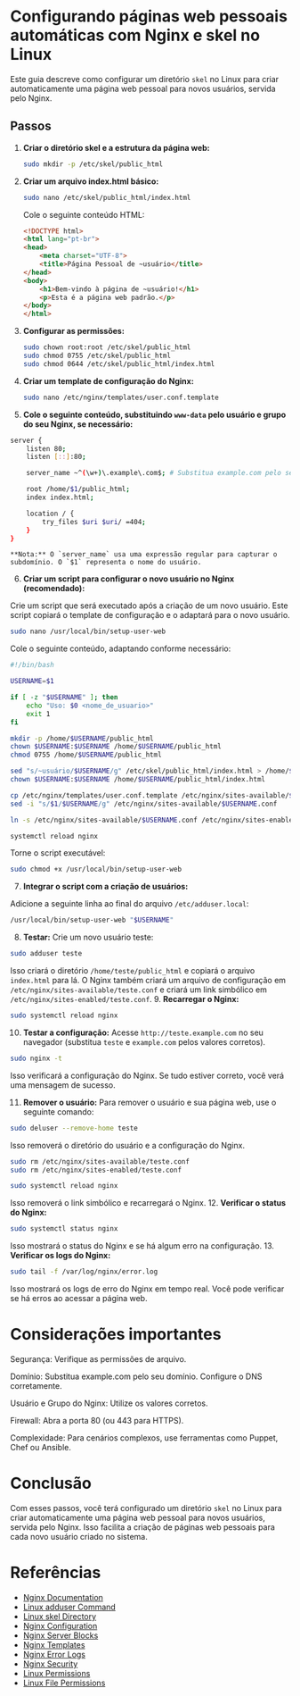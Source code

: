 # Configurando páginas web pessoais automáticas com Nginx e skel no Linux

Este guia descreve como configurar um diretório `skel` no Linux para criar automaticamente uma página web pessoal para novos usuários, servida pelo Nginx.

## Passos

1. **Criar o diretório skel e a estrutura da página web:**

    ```bash
    sudo mkdir -p /etc/skel/public_html
    ```


2. **Criar um arquivo index.html básico:**

    ```bash
    sudo nano /etc/skel/public_html/index.html
    ```

    Cole o seguinte conteúdo HTML:

    ```html
    <!DOCTYPE html>
    <html lang="pt-br">
    <head>
        <meta charset="UTF-8">
        <title>Página Pessoal de ~usuário</title>
    </head>
    <body>
        <h1>Bem-vindo à página de ~usuário!</h1>
        <p>Esta é a página web padrão.</p>
    </body>
    </html>
    ```


3. **Configurar as permissões:**

    ```bash
    sudo chown root:root /etc/skel/public_html
    sudo chmod 0755 /etc/skel/public_html
    sudo chmod 0644 /etc/skel/public_html/index.html
    ```


4. **Criar um template de configuração do Nginx:**
    ```bash
    sudo nano /etc/nginx/templates/user.conf.template
    ```

5. **Cole o seguinte conteúdo, substituindo `www-data` pelo usuário e grupo do seu Nginx, se necessário:**

  ```bash
  server {
      listen 80;
      listen [::]:80;

      server_name ~^(\w+)\.example\.com$; # Substitua example.com pelo seu domínio

      root /home/$1/public_html;
      index index.html;

      location / {
          try_files $uri $uri/ =404;
      }
  }
  ```

    **Nota:** O `server_name` usa uma expressão regular para capturar o subdomínio. O `$1` representa o nome do usuário.



6. **Criar um script para configurar o novo usuário no Nginx (recomendado):**

Crie um script que será executado após a criação de um novo usuário. Este script copiará o template de configuração e o adaptará para o novo usuário.
  ```bash
  sudo nano /usr/local/bin/setup-user-web
  ```

Cole o seguinte conteúdo, adaptando conforme necessário:

```bash
#!/bin/bash

USERNAME=$1

if [ -z "$USERNAME" ]; then
    echo "Uso: $0 <nome_de_usuario>"
    exit 1
fi

mkdir -p /home/$USERNAME/public_html
chown $USERNAME:$USERNAME /home/$USERNAME/public_html
chmod 0755 /home/$USERNAME/public_html

sed "s/~usuário/$USERNAME/g" /etc/skel/public_html/index.html > /home/$USERNAME/public_html/index.html
chown $USERNAME:$USERNAME /home/$USERNAME/public_html/index.html

cp /etc/nginx/templates/user.conf.template /etc/nginx/sites-available/$USERNAME.conf
sed -i "s/$1/$USERNAME/g" /etc/nginx/sites-available/$USERNAME.conf

ln -s /etc/nginx/sites-available/$USERNAME.conf /etc/nginx/sites-enabled/

systemctl reload nginx
```

Torne o script executável:
```bash
sudo chmod +x /usr/local/bin/setup-user-web
```

7. **Integrar o script com a criação de usuários:**

Adicione a seguinte linha ao final do arquivo `/etc/adduser.local`:
```bash	
/usr/local/bin/setup-user-web "$USERNAME"
```

8. **Testar:**
Crie um novo usuário teste: 
```bash
sudo adduser teste
```
Isso criará o diretório `/home/teste/public_html` e copiará o arquivo `index.html` para lá.
O Nginx também criará um arquivo de configuração em `/etc/nginx/sites-available/teste.conf` e criará um link simbólico em `/etc/nginx/sites-enabled/teste.conf`.
9. **Recarregar o Nginx:**
```bash
sudo systemctl reload nginx
``` 
10. **Testar a configuração:**
Acesse `http://teste.example.com` no seu navegador (substitua `teste` e `example.com` pelos valores corretos).
```bash
sudo nginx -t
```
Isso verificará a configuração do Nginx. Se tudo estiver correto, você verá uma mensagem de sucesso.


11. **Remover o usuário:**
Para remover o usuário e sua página web, use o seguinte comando:
```bash
sudo deluser --remove-home teste
``` 
Isso removerá o diretório do usuário e a configuração do Nginx.
```bash
sudo rm /etc/nginx/sites-available/teste.conf
sudo rm /etc/nginx/sites-enabled/teste.conf
``` 
```bash
sudo systemctl reload nginx
```
Isso removerá o link simbólico e recarregará o Nginx.
12. **Verificar o status do Nginx:**
```bash
sudo systemctl status nginx
```
Isso mostrará o status do Nginx e se há algum erro na configuração.
13. **Verificar os logs do Nginx:**
```bash 
sudo tail -f /var/log/nginx/error.log
```
Isso mostrará os logs de erro do Nginx em tempo real. Você pode verificar se há erros ao acessar a página web.



# Considerações importantes

Segurança: Verifique as permissões de arquivo.

Domínio: Substitua example.com pelo seu domínio. Configure o DNS corretamente.

Usuário e Grupo do Nginx: Utilize os valores corretos.

Firewall: Abra a porta 80 (ou 443 para HTTPS).

Complexidade: Para cenários complexos, use ferramentas como Puppet, Chef ou Ansible.

# Conclusão
Com esses passos, você terá configurado um diretório `skel` no Linux para criar automaticamente uma página web pessoal para novos usuários, servida pelo Nginx. Isso facilita a criação de páginas web pessoais para cada novo usuário criado no sistema.
# Referências
- [Nginx Documentation](https://nginx.org/en/docs/)
- [Linux adduser Command](https://linux)
- [Linux skel Directory](https://linux)
- [Nginx Configuration](https://nginx.org/en/docs/beginners_guide.html)
- [Nginx Server Blocks](https://www.digitalocean.com/community/tutorials/how-to-set-up-nginx-server-blocks-ubuntu-20-04)
- [Nginx Templates](https://www.nginx.com/resources/wiki/start/topics/examples/server_blocks/)
- [Nginx Error Logs](https://www.nginx.com/resources/wiki/start/topics/tutorials/logging/)
- [Nginx Security](https://www.nginx.com/resources/wiki/start/topics/tutorials/security/)
- [Linux Permissions](https://linux)
- [Linux File Permissions](https://linux)